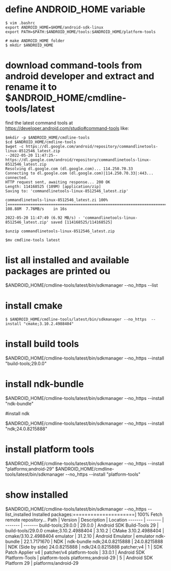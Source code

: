 # define ANDROID_HOME variable
```shell
$ vim .bashrc
export ANDROID_HOME=$HOME/android-sdk-linux
export PATH=$PATH:$ANDROID_HOME/tools:$ANDROID_HOME/platform-tools

# make ANDROID_HOME folder
$ mkdir $ANDROID_HOME
```

# download command-tools from android developer and extract and rename it to $ANDROID_HOME/cmdline-tools/latest 
find the latest command tools at https://developer.android.com/studio#command-tools
like:
```shell
$mkdir -p $ANDROID_HOME/cmdline-tools
$cd $ANDROID_HOME/cmdline-tools
$wget -c https://dl.google.com/android/repository/commandlinetools-linux-8512546_latest.zip
--2022-05-20 11:47:25--  https://dl.google.com/android/repository/commandlinetools-linux-8512546_latest.zip
Resolving dl.google.com (dl.google.com)... 114.250.70.33
Connecting to dl.google.com (dl.google.com)|114.250.70.33|:443... connected.
HTTP request sent, awaiting response... 200 OK
Length: 114168525 (109M) [application/zip]
Saving to: 'commandlinetools-linux-8512546_latest.zip'

commandlinetools-linux-8512546_latest.zi 100%[===============================================================================>] 108.88M  7.76MB/s    in 16s

2022-05-20 11:47:49 (6.92 MB/s) - 'commandlinetools-linux-8512546_latest.zip' saved [114168525/114168525]

$unzip commandlinetools-linux-8512546_latest.zip

$mv cmdline-tools latest

```

# list all installed and available packages are printed ou
$ANDROID_HOME/cmdline-tools/latest/bin/sdkmanager --no_https --list

# install cmake
```shell
$ $ANDROID_HOME/cmdline-tools/latest/bin/sdkmanager --no_https  --install "cmake;3.10.2.4988404"
```

# install build tools
$ANDROID_HOME/cmdline-tools/latest/bin/sdkmanager --no_https  --install "build-tools;29.0.0"

# install ndk-bundle
$ANDROID_HOME/cmdline-tools/latest/bin/sdkmanager --no_https  --install "ndk-bundle"

#install ndk

$ANDROID_HOME/cmdline-tools/latest/bin/sdkmanager --no_https  --install "ndk;24.0.8215888"
# install platform tools

$ANDROID_HOME/cmdline-tools/latest/bin/sdkmanager --no_https  --install "platforms;android-29"
$ANDROID_HOME/cmdline-tools/latest/bin/sdkmanager --no_https  --install "platform-tools"

# show installed
$ANDROID_HOME/cmdline-tools/latest/bin/sdkmanager --no_https  --list_installed
Installed packages:=====================] 100% Fetch remote repository...
  Path                 | Version      | Description                     | Location
  -------              | -------      | -------                         | -------
  build-tools;29.0.0   | 29.0.0       | Android SDK Build-Tools 29      | build-tools/29.0.0
  cmake;3.10.2.4988404 | 3.10.2       | CMake 3.10.2.4988404            | cmake/3.10.2.4988404
  emulator             | 31.2.10      | Android Emulator                | emulator
  ndk-bundle           | 22.1.7171670 | NDK                             | ndk-bundle
  ndk;24.0.8215888     | 24.0.8215888 | NDK (Side by side) 24.0.8215888 | ndk/24.0.8215888
  patcher;v4           | 1            | SDK Patch Applier v4            | patcher/v4
  platform-tools       | 33.0.1       | Android SDK Platform-Tools      | platform-tools
  platforms;android-29 | 5            | Android SDK Platform 29         | platforms/android-29
